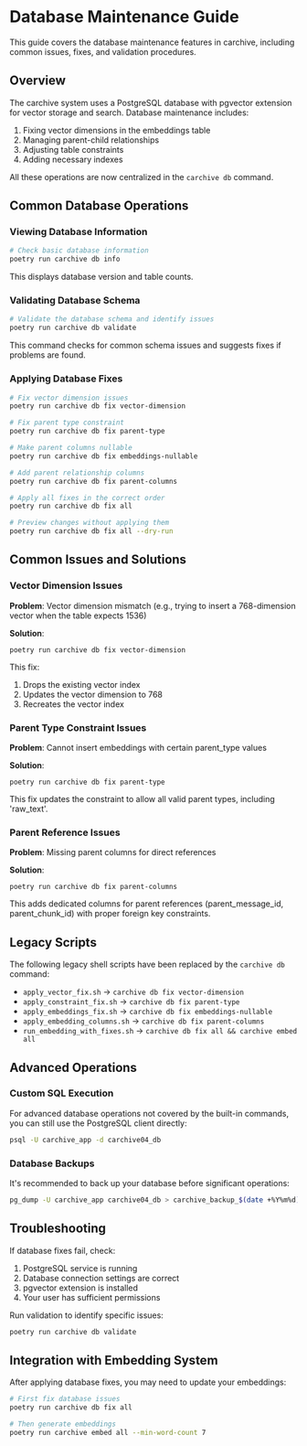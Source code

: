 # Database Maintenance Guide

This guide covers the database maintenance features in carchive, including common issues, fixes, and validation procedures.

## Overview

The carchive system uses a PostgreSQL database with pgvector extension for vector storage and search. Database maintenance includes:

1. Fixing vector dimensions in the embeddings table
2. Managing parent-child relationships
3. Adjusting table constraints
4. Adding necessary indexes

All these operations are now centralized in the `carchive db` command.

## Common Database Operations

### Viewing Database Information

```bash
# Check basic database information
poetry run carchive db info
```

This displays database version and table counts.

### Validating Database Schema

```bash
# Validate the database schema and identify issues
poetry run carchive db validate
```

This command checks for common schema issues and suggests fixes if problems are found.

### Applying Database Fixes

```bash
# Fix vector dimension issues
poetry run carchive db fix vector-dimension

# Fix parent type constraint
poetry run carchive db fix parent-type

# Make parent columns nullable
poetry run carchive db fix embeddings-nullable

# Add parent relationship columns
poetry run carchive db fix parent-columns

# Apply all fixes in the correct order
poetry run carchive db fix all

# Preview changes without applying them
poetry run carchive db fix all --dry-run
```

## Common Issues and Solutions

### Vector Dimension Issues

**Problem**: Vector dimension mismatch (e.g., trying to insert a 768-dimension vector when the table expects 1536)

**Solution**:
```
poetry run carchive db fix vector-dimension
```

This fix:
1. Drops the existing vector index
2. Updates the vector dimension to 768
3. Recreates the vector index

### Parent Type Constraint Issues

**Problem**: Cannot insert embeddings with certain parent_type values

**Solution**:
```
poetry run carchive db fix parent-type
```

This fix updates the constraint to allow all valid parent types, including 'raw_text'.

### Parent Reference Issues

**Problem**: Missing parent columns for direct references

**Solution**:
```
poetry run carchive db fix parent-columns
```

This adds dedicated columns for parent references (parent_message_id, parent_chunk_id) with proper foreign key constraints.

## Legacy Scripts

The following legacy shell scripts have been replaced by the `carchive db` command:

- `apply_vector_fix.sh` → `carchive db fix vector-dimension`
- `apply_constraint_fix.sh` → `carchive db fix parent-type`
- `apply_embeddings_fix.sh` → `carchive db fix embeddings-nullable`
- `apply_embedding_columns.sh` → `carchive db fix parent-columns`
- `run_embedding_with_fixes.sh` → `carchive db fix all && carchive embed all`

## Advanced Operations

### Custom SQL Execution

For advanced database operations not covered by the built-in commands, you can still use the PostgreSQL client directly:

```bash
psql -U carchive_app -d carchive04_db
```

### Database Backups

It's recommended to back up your database before significant operations:

```bash
pg_dump -U carchive_app carchive04_db > carchive_backup_$(date +%Y%m%d).sql
```

## Troubleshooting

If database fixes fail, check:

1. PostgreSQL service is running
2. Database connection settings are correct
3. pgvector extension is installed
4. Your user has sufficient permissions

Run validation to identify specific issues:

```bash
poetry run carchive db validate
```

## Integration with Embedding System

After applying database fixes, you may need to update your embeddings:

```bash
# First fix database issues
poetry run carchive db fix all

# Then generate embeddings
poetry run carchive embed all --min-word-count 7
```